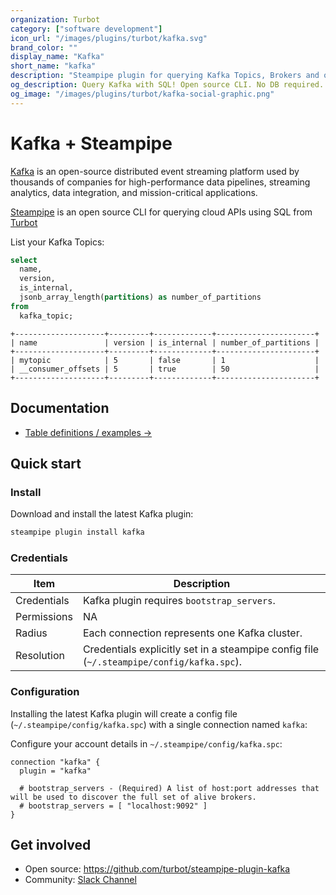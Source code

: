```yaml
---
organization: Turbot
category: ["software development"]
icon_url: "/images/plugins/turbot/kafka.svg"
brand_color: ""
display_name: "Kafka"
short_name: "kafka"
description: "Steampipe plugin for querying Kafka Topics, Brokers and other resources."
og_description: Query Kafka with SQL! Open source CLI. No DB required.
og_image: "/images/plugins/turbot/kafka-social-graphic.png"
---
```


# Kafka + Steampipe

[Kafka](https://kafka.apache.org/) is an open-source distributed event streaming platform used by thousands of companies for high-performance data pipelines, streaming analytics, data integration, and mission-critical applications.

[Steampipe](https://steampipe.io/) is an open source CLI for querying cloud APIs using SQL from [Turbot](https://turbot.com/)

List your Kafka Topics:

```sql
select
  name,
  version,
  is_internal,
  jsonb_array_length(partitions) as number_of_partitions
from
  kafka_topic;
```

```
+--------------------+---------+-------------+----------------------+
| name               | version | is_internal | number_of_partitions |
+--------------------+---------+-------------+----------------------+
| mytopic            | 5       | false       | 1                    |
| __consumer_offsets | 5       | true        | 50                   |
+--------------------+---------+-------------+----------------------+
```

## Documentation

- [Table definitions / examples →](https://hub.steampipe.io/plugins/turbot/kafka/tables)

## Quick start

### Install

Download and install the latest Kafka plugin:

```sh
steampipe plugin install kafka
```

### Credentials

| Item | Description                                                                                                                                                                                              |
| ---- |----------------------------------------------------------------------------------------------------------------------------------------------------------------------------------------------------------|
| Credentials | Kafka plugin requires `bootstrap_servers`.                                                                                               |
| Permissions | NA                                                              |
| Radius      | Each connection represents one Kafka cluster. |                                                                    |
| Resolution  | Credentials explicitly set in a steampipe config file (`~/.steampipe/config/kafka.spc`). |

### Configuration

Installing the latest Kafka plugin will create a config file (`~/.steampipe/config/kafka.spc`) with a single connection named `kafka`:

Configure your account details in `~/.steampipe/config/kafka.spc`:

```hcl
connection "kafka" {
  plugin = "kafka"

  # bootstrap_servers - (Required) A list of host:port addresses that will be used to discover the full set of alive brokers.
  # bootstrap_servers = [ "localhost:9092" ]
}
```

## Get involved

- Open source: https://github.com/turbot/steampipe-plugin-kafka
- Community: [Slack Channel](https://steampipe.io/community/join)

